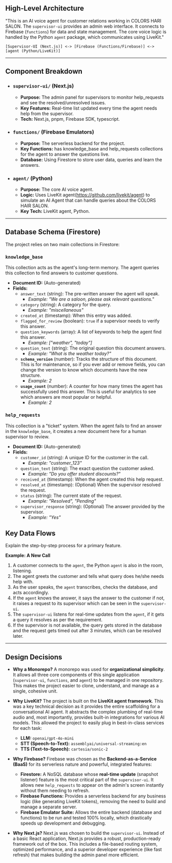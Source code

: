 ## High-Level Architecture

"This is an AI voice agent for customer relations working in COLORS HARI SALON. The `supervisor-ui` provides an admin web interface. It connects to Firebase (`functions`) for data and state management. The core voice logic is handled by the Python `agent` package, which communicates using LiveKit."

`[Supervisor-UI (Next.js)] <-> [Firebase (Functions/Firebase)] <-> [agent (Python/LiveKit)]`

***

## Component Breakdown

* ### `supervisor-ui/` (Next.js)
    * **Purpose:** The admin panel for supervisors to monitor help_requests and see the resolved/unresolved issues.
    * **Key Features:** Real-time list updated every time the agent needs help from the supervisor.
    * **Tech:** Next.js, pnpm, Firebase SDK, typescript.

* ### `functions/` (Firebase Emulators)
    * **Purpose:** The serverless backend for the project.
    * **Key Functions:** has knowledge_base and help_requests collections for the agent to answer the questions live.
    * **Database:** Using Firestore to store user data, queries and learn the answers.

* ### `agent/` (Python)
    * **Purpose:** The core AI voice agent.
    * **Logic:** Uses LiveKit agent(https://github.com/livekit/agent) to simulate an AI Agent that can handle queries about the COLORS HAIR SALON.
    * **Key Tech:** LiveKit agent, Python.

***

## Database Schema (Firestore)

The project relies on two main collections in Firestore:

### `knowledge_base`
This collection acts as the agent's long-term memory. The agent queries this collection to find answers to customer questions.

* **Document ID:** (Auto-generated)
* **Fields:**
    * `answer_text` (string): The pre-written answer the agent will speak.
        * *Example: "We are a saloon, please ask relevant questions."*
    * `category` (string): A category for the query.
        * *Example: "miscellaneous"*
    * `created_at` (timestamp): When this entry was added.
    * `flagged_for_review` (boolean): `true` if a supervisor needs to verify this answer.
    * `question_keywords` (array): A list of keywords to help the agent find this answer.
        * *Example: ["weather", "today"]*
    * `question_text` (string): The original question this document answers.
        * *Example: "What is the weather today?"*
    * **`schema_version`** (number): Tracks the structure of this document. This is for     maintenance, so if you ever add or remove fields, you can change the version to know which documents have the new structure.
        * *Example: 2*
    * **`usage_count`** (number): A counter for how many times the agent has successfully used this answer. This is useful for analytics to see which answers are most popular or helpful.
        * *Example: 2*

### `help_requests`
This collection is a "ticket" system. When the agent fails to find an answer in the `knowledge_base`, it creates a new document here for a human supervisor to review.

* **Document ID:** (Auto-generated)
* **Fields:**
    * `customer_id` (string): A unique ID for the customer in the call.
        * *Example: "customer_123"*
    * `question_text` (string): The exact question the customer asked.
        * *Example: "Do you offer student discounts?"*
    * `received_at` (timestamp): When the agent created this help request.
    * `resolved_at` (timestamp): (Optional) When the supervisor resolved the request.
    * `status` (string): The current state of the request.
        * *Example: "Resolved", "Pending"*
    * `supervisor_response` (string): (Optional) The answer provided by the supervisor.
        * *Example: "Yes"*

## Key Data Flows

Explain the step-by-step process for a primary feature.

**Example: A New Call**
1.  A customer connects to the `agent`, the Python `agent` is also in the room, listening.
2.  The agent greets the customer and tells what query does he/she needs help with.
3.  As the user speaks, the `agent` transcribes, checks the database, and acts accordingly.
4.  If the `agent` knows the answer, it says the answer to the customer if not, it raises a request to its supervisor which can be seen in the `supervisor-ui`.
5.  The `supervisor-ui` listens for real-time updates from the `agent`, if it gets a query it resolves as per the requirement.
6.  If the supervisor is not available, the query gets stored in the database and the request gets timed out after 3 minutes, which can be resolved later.

***

## Design Decisions

* **Why a Monorepo?**
    A monorepo was used for **organizational simplicity**. It allows all three core components of this single application (`supervisor-ui`, `functions`, and `agent`) to be managed in one repository. This makes the project easier to clone, understand, and manage as a single, cohesive unit.

* **Why LiveKit?**
    The project is built on the **LiveKit agent framework**. This was a key technical decision as it provides the entire scaffolding for a conversational AI agent. It abstracts the complex plumbing of real-time audio and, most importantly, provides built-in integrations for various AI models. This allowed the project to easily plug in best-in-class services for each task:
    * **LLM:** `openai/gpt-4o-mini`
    * **STT (Speech-to-Text):** `assemblyai/universal-streaming:en`
    * **TTS (Text-to-Speech):** `cartesia/sonic-2`

* **Why Firebase?**
    Firebase was chosen as the **Backend-as-a-Service (BaaS)** for its serverless nature and powerful, integrated features:
    * **Firestore:** A NoSQL database whose **real-time update** (snapshot listener) feature is the most critical part of the `supervisor-ui`. It allows new `help_requests` to appear on the admin's screen instantly without them needing to refresh.
    * **Firebase Functions:** Provides a serverless backend for any business logic (like generating LiveKit tokens), removing the need to build and manage a separate server.
    * **Firebase Emulator Suite:** Allows the entire backend (database and functions) to be run and tested 100% locally, which drastically speeds up development and debugging.

* **Why Next.js?**
    Next.js was chosen to build the `supervisor-ui`. Instead of a basic React application, Next.js provides a robust, production-ready framework out of the box. This includes a file-based routing system, optimized performance, and a superior developer experience (like fast refresh) that makes building the admin panel more efficient.